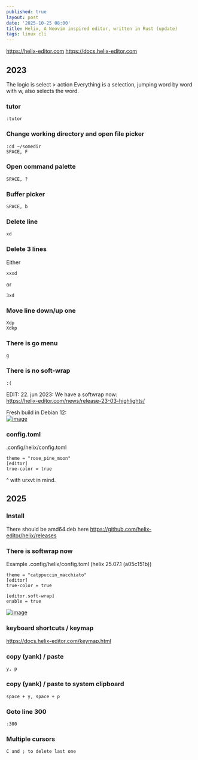 ```yaml
---
published: true
layout: post
date: '2025-10-25 08:00'
title: Helix, A Neovim inspired editor, written in Rust (update)
tags: linux cli 
---
```

<https://helix-editor.com>
<https://docs.helix-editor.com> 
        
## 2023

The logic is select > action
Everything is a selection, jumping word by word with w, also selects the word.

### tutor

    :tutor

### Change working directory and open file picker

    :cd ~/somedir
    SPACE, F

### Open command palette

    SPACE, ?
        
### Buffer picker

    SPACE, b
        
### Delete line

    xd

### Delete 3 lines

Either

    xxxd

or

    3xd    
        
### Move line down/up one
    
    Xdp
    Xdkp
        
### There is go menu

    g

### There is no soft-wrap

    :(

EDIT: 22. jun 2023: We have a softwrap now:  
<https://helix-editor.com/news/release-23-03-highlights/>

Fresh build in Debian 12:  
[![image](https://thumbs2.imgbox.com/bf/9e/dMxuohkm_t.png)](https://images2.imgbox.com/bf/9e/dMxuohkm_o.png)

### config.toml

.config/helix/config.toml

    theme = "rose_pine_moon"
    [editor]
    true-color = true

^ with urxvt in mind.

## 2025

### Install

There should be amd64.deb here
<https://github.com/helix-editor/helix/releases>

### There is softwrap now

Example .config/helix/config.toml (helix 25.07.1 (a05c151b))

    theme = "catppuccin_macchiato"
    [editor]
    true-color = true

    [editor.soft-wrap]
    enable = true

[![image](https://thumbs2.imgbox.com/12/d2/SXFq4L7f_t.png)](https://images2.imgbox.com/12/d2/SXFq4L7f_o.png)

### keyboard shortcuts / keymap

<https://docs.helix-editor.com/keymap.html>

### copy (yank) / paste

    y, p

### copy (yank) / paste to system clipboard

    space + y, space + p

### Goto line 300

    :300

### Multiple cursors

    C and ; to delete last one 
